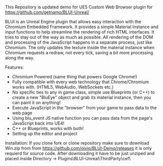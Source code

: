 This Repository is updated demo for UE5 Custom Web Browser plugin for https://github.com/getnamo/BLUI-Unreal/ 

BLUI is an Unreal Engine plugin that allows easy interaction with the Chromium Embedded Framework. It provides a simple Material Instance and input functions to help streamline the rendering of rich HTML interfaces.
It tries to stay out of the way as much as possible. All rendering of the DOM and processing of the JavaScript happens in a separate process, just like Chromium. 
The only updates the texture inside the material instance when Chromium requests a redraw, not every tick, saving a bit more processing along the way.

Features:
- Chromium Powered (same thing that powers Google Chrome!)
- Fully compatible with every web technology that Chrome/Chromium works with. (HTML5, WebAudio, WebSockets etc.)
- No specific ties to any in game class, simple use Blueprints (or C++) to create a new "BluEye" object and grab its material instance, then you can paint it on anything!
- Execute JavaScript in the "browser" from your game to pass data to the web page
- Using blu_event JS native function you can pass data from the page's JavaScript back into UE4!
- C++ or Blueprints, works with both!
- Setting up the editor and project

Installation:
If you clone fork or clone repository make sure to download Win.zip from from https://github.com/oivio/BLUI-Demo/releases it is only requierd for source code.
After downloading it have to be just unziped and placed inside Directory -> Plugins\BLUI-Unreal\ThirdParty\cef\
